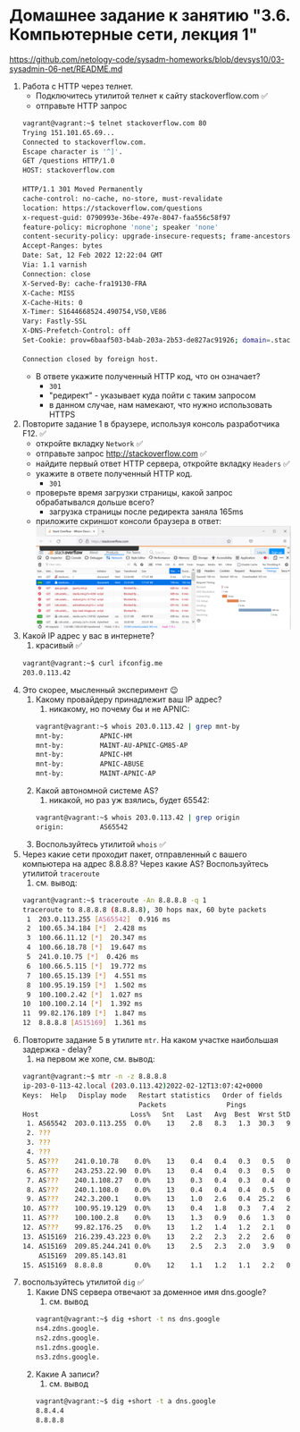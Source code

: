 # Домашнее задание к занятию "3.6. Компьютерные сети, лекция 1"
https://github.com/netology-code/sysadm-homeworks/blob/devsys10/03-sysadmin-06-net/README.md

1. Работа c HTTP через телнет.
   - Подключитесь утилитой телнет к сайту stackoverflow.com ✅
   - отправьте HTTP запрос
   ```bash
   vagrant@vagrant:~$ telnet stackoverflow.com 80
   Trying 151.101.65.69...
   Connected to stackoverflow.com.
   Escape character is '^]'.
   GET /questions HTTP/1.0
   HOST: stackoverflow.com
   
   HTTP/1.1 301 Moved Permanently
   cache-control: no-cache, no-store, must-revalidate
   location: https://stackoverflow.com/questions
   x-request-guid: 0790993e-36be-497e-8047-faa556c58f97
   feature-policy: microphone 'none'; speaker 'none'
   content-security-policy: upgrade-insecure-requests; frame-ancestors 'self' https://stackexchange.com
   Accept-Ranges: bytes
   Date: Sat, 12 Feb 2022 12:22:04 GMT
   Via: 1.1 varnish
   Connection: close
   X-Served-By: cache-fra19130-FRA
   X-Cache: MISS
   X-Cache-Hits: 0
   X-Timer: S1644668524.490754,VS0,VE86
   Vary: Fastly-SSL
   X-DNS-Prefetch-Control: off
   Set-Cookie: prov=6baaf503-b4ab-203a-2b53-de827ac91926; domain=.stackoverflow.com; expires=Fri, 01-Jan-2055 00:00:00 GMT; path=/; HttpOnly
   
   Connection closed by foreign host.
   ```
   - В ответе укажите полученный HTTP код, что он означает?
     - `301`
     - "редирект" - указывает куда пойти с таким запросом
     - в данном случае, нам намекают, что нужно использовать HTTPS
2. Повторите задание 1 в браузере, используя консоль разработчика F12. ✅
   - откройте вкладку `Network` ✅
   - отправьте запрос http://stackoverflow.com ✅
   - найдите первый ответ HTTP сервера, откройте вкладку `Headers` ✅
   - укажите в ответе полученный HTTP код.
     - `301`
   - проверьте время загрузки страницы, какой запрос обрабатывался дольше всего?
     - загрузка страницы после редиректа заняла 165ms
   - приложите скриншот консоли браузера в ответ:
   ![browswer-screeshot](https://github.com/dborchev/devops-netology/blob/main/03-sysadmin-06-net/browser-screenshot.png?raw=true)
3. Какой IP адрес у вас в интернете?
   1. красивый ✅
   ```bash
   vagrant@vagrant:~$ curl ifconfig.me
   203.0.113.42
   ```
4. Это скорее, мысленный эксперимент 😉
   1. Какому провайдеру принадлежит ваш IP адрес? 
      1. никакому, но почему бы и не APNIC:
      ```bash
      vagrant@vagrant:~$ whois 203.0.113.42 | grep mnt-by
      mnt-by:         APNIC-HM
      mnt-by:         MAINT-AU-APNIC-GM85-AP
      mnt-by:         APNIC-HM
      mnt-by:         APNIC-ABUSE
      mnt-by:         MAINT-APNIC-AP
      ```
   2. Какой автономной системе AS? 
      1. никакой, но раз уж взялись, будет 65542:
      ```bash
      vagrant@vagrant:~$ whois 203.0.113.42 | grep origin
      origin:         AS65542
      ```
   3. Воспользуйтесь утилитой `whois` ✅
5. Через какие сети проходит пакет, отправленный с вашего компьютера на адрес 8.8.8.8? Через какие AS? Воспользуйтесь утилитой `traceroute`
   1. см. вывод:
   ```bash
   vagrant@vagrant:~$ traceroute -An 8.8.8.8 -q 1
   traceroute to 8.8.8.8 (8.8.8.8), 30 hops max, 60 byte packets
    1  203.0.113.255 [AS65542]  0.916 ms
    2  100.65.34.184 [*]  2.428 ms
    3  100.66.11.12 [*]  20.347 ms
    4  100.66.18.78 [*]  19.647 ms
    5  241.0.10.75 [*]  0.426 ms
    6  100.66.5.115 [*]  19.772 ms
    7  100.65.15.139 [*]  4.551 ms
    8  100.95.19.159 [*]  1.502 ms
    9  100.100.2.42 [*]  1.027 ms
   10  100.100.2.14 [*]  1.392 ms
   11  99.82.176.189 [*]  1.847 ms
   12  8.8.8.8 [AS15169]  1.361 ms
   ```
6. Повторите задание 5 в утилите `mtr`. На каком участке наибольшая задержка - delay?
   1. на первом же хопе, см. вывод:
   ```bash
   vagrant@vagrant:~$ mtr -n -z 8.8.8.8
   ip-203-0-113-42.local (203.0.113.42)2022-02-12T13:07:42+0000
   Keys:  Help   Display mode   Restart statistics   Order of fields   quit
                                Packets               Pings
   Host                       Loss%   Snt   Last   Avg  Best  Wrst StDev
    1. AS65542  203.0.113.255  0.0%    13    2.8   8.3   1.3  30.3   9.3
    2. ???
    3. ???
    4. ???
    5. AS???    241.0.10.78    0.0%    13    0.4   0.4   0.3   0.5   0.0
    6. AS???    243.253.22.90  0.0%    13    0.4   0.4   0.3   0.5   0.0
    7. AS???    240.1.108.27   0.0%    13    0.3   0.4   0.3   0.4   0.0
    8. AS???    240.1.108.0    0.0%    13    0.4   0.4   0.4   0.5   0.1
    9. AS???    242.3.200.1    0.0%    13    1.0   2.6   0.4  25.2   6.8
   10. AS???    100.95.19.129  0.0%    13    0.4   1.8   0.3   7.4   2.3
   11. AS???    100.100.2.8    0.0%    13    1.3   0.9   0.6   1.3   0.3
   12. AS???    99.82.176.25   0.0%    13    1.2   1.4   1.2   2.1   0.3
   13. AS15169  216.239.43.223 0.0%    13    2.2   2.3   2.2   2.6   0.1
   14. AS15169  209.85.244.241 0.0%    13    2.5   2.3   2.0   3.9   0.5
       AS15169  209.85.143.81
   15. AS15169  8.8.8.8        0.0%    12    1.1   1.2   1.1   2.2   0.3
   ```
7. воспользуйтесь утилитой `dig` ✅
   1. Какие DNS сервера отвечают за доменное имя dns.google?
      1. см. вывод
      ```bash
      vagrant@vagrant:~$ dig +short -t ns dns.google
      ns4.zdns.google.
      ns2.zdns.google.
      ns1.zdns.google.
      ns3.zdns.google.
      ```
   2. Какие A записи?
      1. см. вывод
      ```bash
      vagrant@vagrant:~$ dig +short -t a dns.google
      8.8.4.4
      8.8.8.8
      ```
